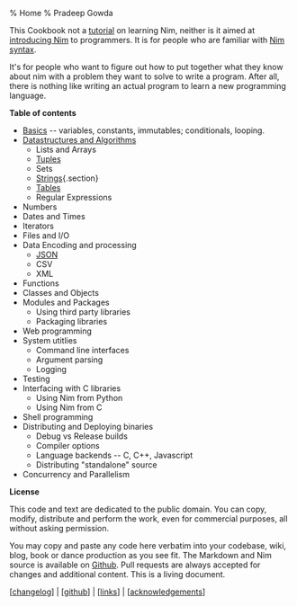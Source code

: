 % Home
% Pradeep Gowda

This Cookbook not a [tutorial](https://nim-lang.org/docs/tut1.html) on learning Nim, neither is it aimed at [introducing Nim](http://howistart.org/posts/nim/1/index.html) to programmers. It is for people who are familiar with [Nim syntax](https://nim-lang.org/docs/manual.html).

It's for people who want to figure out how to put together what they know about nim with a problem they want to solve to write a program.
After all, there is nothing like writing an actual program to learn a new programming language.


**Table of contents**

* [Basics](basics.html) -- variables, constants, immutables; conditionals, looping.
* [Datastructures and Algorithms](dsalgo.html)
	+ Lists and Arrays
	+ [Tuples](tuples.html)
	+ Sets
	+ [Strings](strings.html){.section}
	+ [Tables](tables.html)
	+ Regular Expressions
* Numbers
* Dates and Times
* Iterators
* Files and I/O
* Data Encoding and processing
	+ [JSON](json.html)
	+ CSV
	+ XML
* Functions
* Classes and Objects
* Modules and Packages
	+ Using third party libraries
	+ Packaging libraries
* Web programming
* System utitlies
	+ Command line interfaces
	+ Argument parsing
	+ Logging
* Testing
* Interfacing with C libraries
	+ Using Nim from Python
	+ Using Nim from C
* Shell programming
* Distributing and Deploying binaries
	+ Debug vs Release builds
	+ Compiler options
	+ Language backends -- C, C++, Javascript
	+ Distributing "standalone" source
* Concurrency and Parallelism



**License**

This code and text are dedicated to the public domain. You can copy, modify, distribute and perform the work, even for commercial purposes, all without asking permission.

You may copy and paste any code here verbatim into your codebase, wiki, blog, book or dance production as you see fit. The Markdown and Nim source is available on [Github](https://github.com/btbytes/nim-cookbook/). Pull requests are always accepted for changes and additional content. This is a living document.

[[changelog](changelog.html)] | [[github](https://github.com/btbytes/nim-cookbook/)] | [[links](links.html)] | [[acknowledgements](acknowledgements.html)]

